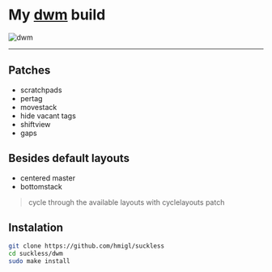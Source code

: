 # My [dwm](https://dwm.suckless.org/) build


![dwm](https://user-images.githubusercontent.com/88746406/154811924-46460e8d-ee8d-4089-9559-2ba07a2be8f5.jpg)

---
## Patches
- scratchpads
- pertag
- movestack
- hide vacant tags
- shiftview
- gaps

## Besides default layouts
- centered master
- bottomstack

> cycle through the available layouts with cyclelayouts patch

## Instalation
```bash
git clone https://github.com/hmigl/suckless
cd suckless/dwm
sudo make install
```

